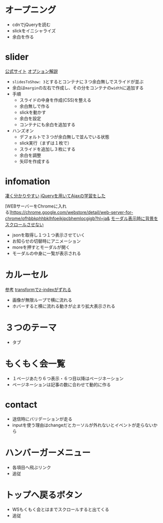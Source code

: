 # オープニング

- cdnでjQueryを読む
- slickをイニシャライズ
- 余白を作る

# slider

[公式サイト](http://kenwheeler.github.io/slick/)
[オプション解説](https://webdesignday.jp/inspiration/technique/jquery-js/3847/)

- `slidesToShow: 3`とするとコンテナに３つ余白無しでスライドが並ぶ
- 余白は`margin`の左右で作成し、その分をコンテナの`width`に追加する
- 手順
  - スライドの中身を作成(CSS)を整える
  - 余白無しで作る
  - slickを動かす
  - 余白を設定
  - コンテナにも余白を追加する
- ハンズオン
  - デフォルトで３つが余白無しで並んでいる状態
  - slick実行（まずは１枚で）
  - スライドを追加し３枚にする
  - 余白を調整
  - 矢印を作成する

# infomation

[凄く分かりやすい](https://macoblog.com/jquery_read_json/)
[jQueryを用いてAjaxの学習をした](http://tech-blog.rakus.co.jp/entry/20190612/javascript/beginner)

[WEBサーバーをChromeに入れる]https://chrome.google.com/webstore/detail/web-server-for-chrome/ofhbbkphhbklhfoeikjpcbhemlocgigb?hl=ja&
[モーダル表示時に背景をスクロールさせない](https://coliss.com/articles/build-websites/operation/javascript/prevent-page-scrolling-when-a-modal-is-open.html)

- jsonを取得し１つ１つ表示させていく
- お知らせの切替時にアニメーション
- moreを押すとモーダルが開く
- モーダルの中身に一覧が表示される

# カルーセル

[参考](http://black-flag.net/jquery/20160802-6170.html)
[transformでz-indexがずれる](https://arakaze.ready.jp/archives/1936)

- 画像が無限ループで横に流れる
- ホバーすると横に流れる動きが止まり拡大表示される

# ３つのテーマ

- タブ

# もくもく会一覧

- １ページあたり６つ表示・６つ目以降はページネーション
- ページネーションは記事の数に合わせて動的に作る

# contact

- 送信時にバリデーションが走る
- inputを使う理由はchangeだとカーソルが外れないとイベントが走らないから

# ハンバーガーメニュー

- 各項目へ飛ぶリンク
- 追従

# トップへ戻るボタン

- WSもくもく会とはまでスクロールすると出てくる
- 追従